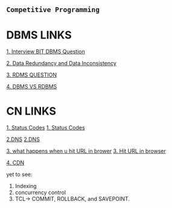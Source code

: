 ## ```Competitive Programming```

# DBMS LINKS
[1. Interview BIT DBMS Question](https://www.interviewbit.com/dbms-interview-questions/)

[2. Data Redundancy and Data Inconsistency](https://www.geeksforgeeks.org/difference-between-data-redundancy-and-data-inconsistency/)

[3. RDMS QUESTION](https://www.geeksforgeeks.org/rdbms-full-form/)

[4. DBMS VS RDBMS](https://www.guru99.com/difference-dbms-vs-rdbms.html)

# CN LINKS

 [1. Status Codes](https://datatracker.ietf.org/doc/html/rfc7231#section-6.3.1)
 [1. Status Codes](https://httpstatuses.com/)

 [2.DNS](https://www.wpbeginner.com/glossary/dns/)
 [2.DNS](https://www.wpbeginner.com/wp-tutorials/how-to-clear-your-dns-cache-mac-windows-chrome/)

 [3. what happens when u hit URL in brower](https://www.freecodecamp.org/news/what-happens-when-you-hit-url-in-your-browser/)
 [3. Hit URL in browser](https://medium.com/@maneesha.wijesinghe1/what-happens-when-you-type-an-url-in-the-browser-and-press-enter-bb0aa2449c1a)

 [4. CDN](https://www.akamai.com/our-thinking/cdn/what-is-a-cdn)





yet to see:
1. Indexing
2. concurrency control
3. TCL-> COMMIT, ROLLBACK, and SAVEPOINT.